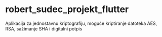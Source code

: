 # robert_sudec_projekt_flutter
Aplikacija za jednostavnu kriptografiju, moguće kriptiranje datoteka AES, RSA, sažimanje SHA i digitalni potpis
